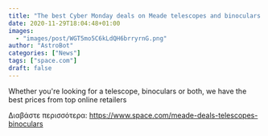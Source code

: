```yaml
---
title: "The best Cyber Monday deals on Meade telescopes and binoculars "
date: 2020-11-29T18:04:48+01:00
images:
  - "images/post/WGT5mo5C6kLdQH6brryrnG.png"
author: "AstroBot"
categories: ["News"]
tags: ["space.com"]
draft: false
---
```


Whether you're looking for a telescope, binoculars or both, we have the best prices from top online retailers 

Διαβάστε περισσότερα: https://www.space.com/meade-deals-telescopes-binoculars
